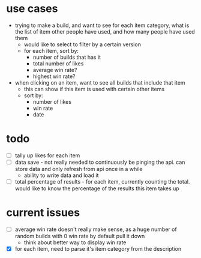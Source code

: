 # use cases
- trying to make a build, and want to see for each item category, what is the list of item other people have used, and how many people have used them
    - would like to select to filter by a certain version
    - for each item, sort by:
        - number of builds that has it
        - total number of likes
        - average win rate?
        - highest win rate?
- when clicking on an item, want to see all builds that include that item
    - this can show if this item is used with certain other items
    - sort by:
        - number of likes
        - win rate
        - date

# todo
- [ ] tally up likes for each item
- [ ] data save - not really needed to continuously be pinging the api. can store data and only refresh from api once in a while
    - ability to write data and load it
- [ ] total percentage of results - for each item, currently counting the total. would like to know the percentage of the results this item takes up

# current issues
- [ ] average win rate doesn't really make sense, as a huge number of random builds with 0 win rate by default pull it down
    - think about better way to display win rate
- [x] for each item, need to parse it's item category from the description